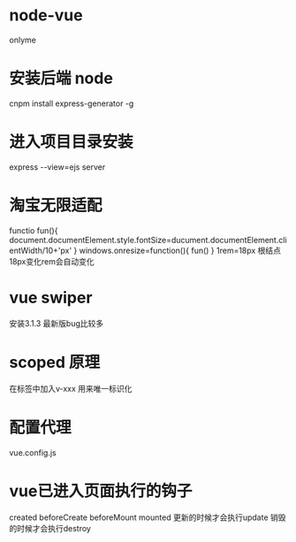 # node-vue
onlyme
# 安装后端 node
cnpm install express-generator -g
# 进入项目目录安装
express --view=ejs server
# 淘宝无限适配
functio fun(){
    document.documentElement.style.fontSize=ducument.documentElement.clientWidth/10+'px'
}
windows.onresize=function(){
    fun()
}
1rem=18px 根结点18px变化rem会自动变化
# vue swiper 
安装3.1.3 最新版bug比较多
# scoped 原理
在标签中加入v-xxx 用来唯一标识化
# 配置代理
vue.config.js
# vue已进入页面执行的钩子
created beforeCreate beforeMount mounted
更新的时候才会执行update 销毁的时候才会执行destroy